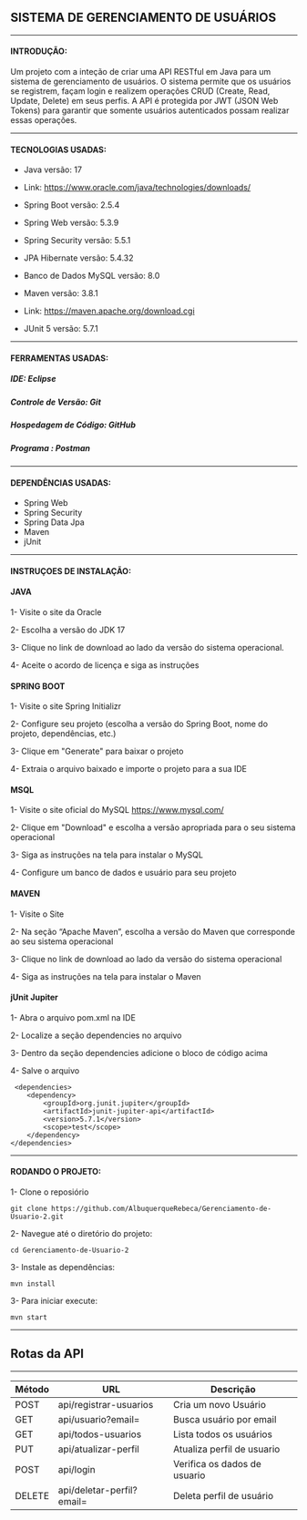 ## SISTEMA DE GERENCIAMENTO DE USUÁRIOS
---------------------------------------------


#### INTRODUÇÃO: 
Um projeto com a inteção de criar uma API RESTful em Java para um sistema de gerenciamento de usuários.
O sistema permite que os usuários se registrem, façam login e realizem operações CRUD (Create, Read, Update, Delete) em seus perfis.
A API é protegida por JWT (JSON Web Tokens) para garantir que somente usuários autenticados possam realizar essas operações.

---------------------------------------------


#### TECNOLOGIAS USADAS: 
- Java versão: 17

- Link: https://www.oracle.com/java/technologies/downloads/

- Spring Boot versão: 2.5.4

- Spring Web versão: 5.3.9

- Spring Security versão: 5.5.1

- JPA Hibernate versão: 5.4.32

- Banco de Dados MySQL versão: 8.0

- Maven versão: 3.8.1

- Link: https://maven.apache.org/download.cgi

- JUnit 5 versão: 5.7.1
-------------------------------------------------------------------------------------------

  #### FERRAMENTAS USADAS:
##### IDE: Eclipse
##### Controle de Versão: Git
##### Hospedagem de Código: GitHub
##### Programa : Postman 

--------------------------------------------------------------------------------------------
#### DEPENDÊNCIAS USADAS: 
- Spring Web
- Spring Security
- Spring Data Jpa
- Maven
- jUnit

-------------------------------------------------------------------------------------------



#### INSTRUÇOES DE INSTALAÇÃO: 
#### JAVA
1- Visite o site da Oracle

2- Escolha a versão do JDK 17

3- Clique no link de download ao lado da versão do sistema operacional.

4- Aceite o acordo de licença e siga as instruções

#### SPRING BOOT
1- Visite o site Spring Initializr

2- Configure seu projeto (escolha a versão do Spring Boot, nome do projeto, dependências, etc.)

3- Clique em "Generate" para baixar o projeto

4- Extraia o arquivo baixado e importe o projeto para a sua IDE

#### MSQL
1- Visite o site oficial do MySQL  https://www.mysql.com/

2- Clique em "Download" e escolha a versão apropriada para o seu sistema operacional

3- Siga as instruções na tela para instalar o MySQL

4- Configure um banco de dados e usuário para seu projeto



#### MAVEN
1- Visite o Site

2- Na seção “Apache Maven”, escolha a versão do Maven que corresponde ao seu sistema operacional

3- Clique no link de download ao lado da versão do sistema operacional

4- Siga as instruções na tela para instalar o Maven

#### jUnit Jupiter
1- Abra o arquivo pom.xml na IDE

2- Localize a seção dependencies no arquivo

3- Dentro da seção dependencies adicione o bloco de código acima

4- Salve o arquivo


```
 <dependencies>
    <dependency>
        <groupId>org.junit.jupiter</groupId>
        <artifactId>junit-jupiter-api</artifactId>
        <version>5.7.1</version>
        <scope>test</scope>
    </dependency>
</dependencies> 

```


------------------------------------------------------------------------------------------------
#### RODANDO O PROJETO: 

1- Clone o reposiório 
```
git clone https://github.com/AlbuquerqueRebeca/Gerenciamento-de-Usuario-2.git
```

2- Navegue até o diretório do projeto:
```
cd Gerenciamento-de-Usuario-2
```
  
3- Instale as dependências:
```
mvn install
```
3- Para iniciar execute:
```
mvn start

```

-----------------------------------------------------------------------------------------------------------------------

## Rotas da API
----------------------------------------------------------------------------------------------------------------------
| Método | URL                       | Descrição                   |
|--------|---------------------------|-----------------------------|
| POST   | api/registrar-usuarios    | Cria um novo Usuário        |
| GET    |  api/usuario?email=       | Busca usuário por email     |
| GET    | api/todos-usuarios        | Lista todos os usuários     |
| PUT    | api/atualizar-perfil      |  Atualiza perfil de usuario |
| POST   |  api/login                | Verifica os dados de usuario|
| DELETE | api/deletar-perfil?email= | Deleta perfil de usuário    |























